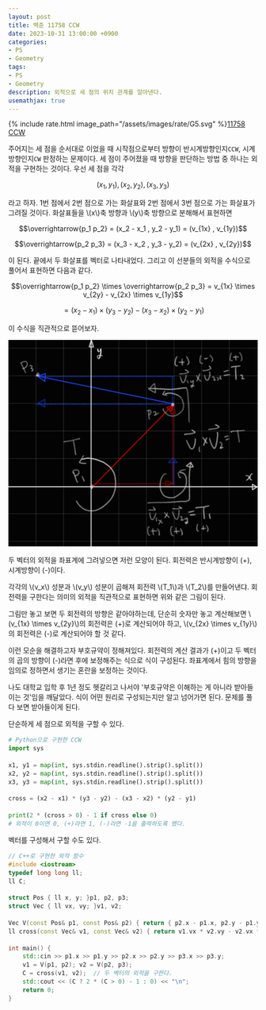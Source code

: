 ```yaml
---
layout: post
title: 백준 11758 CCW
date: 2023-10-31 13:00:00 +0900
categories:
- PS
- Geometry
tags:
- PS
- Geometry
description: 외적으로 세 점의 위치 관계를 알아낸다.
usemathjax: true
---
```



{% include rate.html image_path="/assets/images/rate/G5.svg" %}[11758 CCW](https://www.acmicpc.net/problem/11758)

주어지는 세 점을 순서대로 이었을 때 시작점으로부터 방향이 반시계방향인지`CCW`, 시계방향인지`CW` 판정하는 문제이다.
세 점이 주어졌을 때 방향을 판단하는 방법 중 하나는 외적을 구현하는 것이다.
우선 세 점을 각각

$$(x_1 , y_1) , (x_2 , y_2) , (x_3 , y_3)$$

라고 하자.
1번 점에서 2번 점으로 가는 화살표와 2번 점에서 3번 점으로 가는 화살표가 그려질 것이다. 화살표들을 \\(x\\)축 방향과 \\(y\\)축 방향으로 분해해서 표현하면

$$\overrightarrow{p_1 p_2} = (x_2 - x_1 , y_2 - y_1) = (v_{1x} , v_{1y})$$

$$\overrightarrow{p_2 p_3} = (x_3 - x_2 , y_3 - y_2) = (v_{2x} , v_{2y})$$

이 된다. 끝에서 두 화살표를 벡터로 나타내었다.
그리고 이 선분들의 외적을 수식으로 풀어서 표현하면 다음과 같다.

$$\overrightarrow{p_1 p_2} \times \overrightarrow{p_2 p_3} = v_{1x} \times v_{2y} - v_{2x} \times v_{1y}$$

$$= (x_2 - x_1) \times (y_3 - y_2) - (x_3 - x_2) \times (y_2 - y_1)$$

이 수식을 직관적으로 뜯어보자.

![CCW](/assets/images/2023-11-01-ccw/CCW.jpg)

두 벡터의 외적을 좌표계에 그려넣으면 저런 모양이 된다.
회전력은 반시계방향이 (+), 시계방향이 (-)이다.

각각의 \\(v_x\\) 성분과 \\(v_y\\) 성분이 곱해져 회전력 \\(T_1\\)과 \\(T_2\\)를 만들어낸댜. 회전력을 구한다는 의미의 외적을 직관적으로 표현하면 위와 같은 그림이 된다.

그림만 놓고 보면 두 회전력의 방향은 같아야하는데, 단순히 숫자만 놓고 계산해보면 \\(v_{1x} \times v_{2y}\\)의 회전력은 (+)로 계산되어야 하고, \\(v_{2x} \times v_{1y}\\)의 회전력은 (-)로 계산되어야 할 것 같다.

이런 모순을 해결하고자 부호규약이 정해져있다. 회전력의 계산 결과가 (+)이고 두 벡터의 곱의 방향이 (-)라면 후에 보정해주는 식으로 식이 구성된다. 좌표계에서 힘의 방향을 임의로 정하면서 생기는 혼란을 보정하는 것이다.

나도 대학교 입학 후 1년 정도 헷갈리고 나서야 '부호규약은 이해하는 게 아니라 받아들이는 것'임을 깨달았다. 식이 어떤 원리로 구성되는지만 알고 넘어가면 된다. 문제를 풀다 보면 받아들이게 된다.

단순하게 세 점으로 외적을 구할 수 있다.

```python
# Python으로 구현한 CCW
import sys

x1, y1 = map(int, sys.stdin.readline().strip().split())
x2, y2 = map(int, sys.stdin.readline().strip().split())
x3, y3 = map(int, sys.stdin.readline().strip().split())

cross = (x2 - x1) * (y3 - y2) - (x3 - x2) * (y2 - y1)

print(2 * (cross > 0) - 1 if cross else 0)
# 외적이 0이면 0, (+)라면 1, (-)라면 -1을 출력하도록 했다.

```


벡터를 구성해서 구할 수도 있다.

```c++
// C++로 구현한 외적 함수
#include <iostream>
typedef long long ll;
ll C;

struct Pos { ll x, y; }p1, p2, p3;
struct Vec { ll vx, vy; }v1, v2;

Vec V(const Pos& p1, const Pos& p2) { return { p2.x - p1.x, p2.y - p1.y }; }
ll cross(const Vec& v1, const Vec& v2) { return v1.vx * v2.vy - v2.vx * v1.vy; }

int main() {
	std::cin >> p1.x >> p1.y >> p2.x >> p2.y >> p3.x >> p3.y;
	v1 = V(p1, p2); v2 = V(p2, p3);
	C = cross(v1, v2);  // 두 벡터의 외적을 구한다.
	std::cout << (C ? 2 * (C > 0) - 1 : 0) << "\n";
	return 0;
}

```